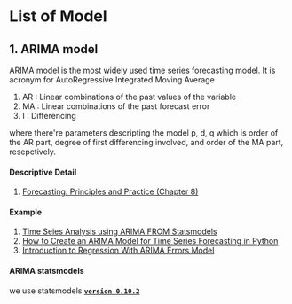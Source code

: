 # List of Model

## 1. ARIMA model

ARIMA model is the most widely used time series forecasting model. It is acronym for AutoRegressive Integrated Moving Average 

1. AR : Linear combinations of the past values of the variable
2. MA : Linear combinations of the past forecast error
3. I : Differencing 

where there're parameters descripting the model p, d, q which is order of the AR part, degree of first differencing involved, and order of the MA part, resepctively.
    

#### Descriptive Detail 
1. [Forecasting: Principles and Practice (Chapter 8)](https://otexts.com/fpp2/arima.html)

#### Example
1. [Time Seies Analysis using ARIMA FROM Statsmodels](https://www.nbshare.io/notebook/136553745/Time-Series-Analysis-Using-ARIMA-From-StatsModels/)
2. [How to Create an ARIMA Model for Time Series Forecasting in Python](https://machinelearningmastery.com/arima-for-time-series-forecasting-with-python/)
3. [Introduction to Regression With ARIMA Errors Model](https://timeseriesreasoning.com/contents/regression-with-arima-errors-model/) 

#### ARIMA statsmodels
we use statsmodels [**```version 0.10.2```**](https://www.statsmodels.org/v0.10.2/generated/statsmodels.tsa.arima_model.ARIMA.predict.html#statsmodels.tsa.arima_model.ARIMA.predict)